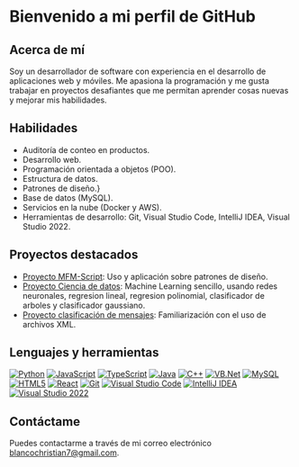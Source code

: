 # Bienvenido a mi perfil de GitHub

## Acerca de mí
Soy un desarrollador de software con experiencia en el desarrollo de aplicaciones web y móviles. Me apasiona la programación y me gusta trabajar en proyectos desafiantes que me permitan aprender cosas nuevas y mejorar mis habilidades.

## Habilidades
- Auditoría de conteo en productos.
- Desarrollo web.
- Programación orientada a objetos (POO).
- Estructura de datos.
- Patrones de diseño.}
- Base de datos (MySQL).
- Servicios en la nube (Docker y AWS).
- Herramientas de desarrollo: Git, Visual Studio Code, IntelliJ IDEA, Visual Studio 2022.

## Proyectos destacados
- [Proyecto MFM-Script](https://github.com/KritianWhite/OLC1-202000173/tree/main/Proyecto%202): Uso y aplicación sobre patrones de diseño.
- [Proyecto Ciencia de datos](https://github.com/KritianWhite/OLC2-Proyecto2-202000173): Machine Learning sencillo, usando redes neuronales, regresion lineal, regresion polinomial, clasificador de arboles y clasificador gaussiano.
- [Proyecto clasificación de mensajes](https://github.com/KritianWhite/IPC2_Proyecto3_202000173): Familiarización con el uso de archivos XML.

## Lenguajes y herramientas
[![Python](https://img.shields.io/badge/-Python-3776AB?style=flat&logo=python&logoColor=white)](https://github.com/KritianWhite)
[![JavaScript](https://img.shields.io/badge/-JavaScript-F7DF1E?style=flat&logo=javascript&logoColor=black)](https://github.com/KritianWhite)
[![TypeScript](https://img.shields.io/badge/-TypeScript-3178C6?style=flat&logo=typescript&logoColor=white)](https://github.com/KritianWhite)
[![Java](https://img.shields.io/badge/-Java-007396?style=flat&logo=Java&logoColor=white)](https://github.com/KritianWhite)
[![C++](https://img.shields.io/badge/-C++-00599C?style=flat&logo=c%2B%2B&logoColor=white)](https://github.com/KritianWhite)
[![VB.Net](https://img.shields.io/badge/-VB.Net-7952B3?style=flat&logo=.net&logoColor=white)](https://github.com/KritianWhite)
[![MySQL](https://img.shields.io/badge/-MySQL-4479A1?style=flat&logo=mysql&logoColor=white)](https://github.com/KritianWhite)
[![HTML5](https://img.shields.io/badge/-HTML5-E34F26?style=flat&logo=html5&logoColor=white)](https://github.com/KritianWhite)
[![React](https://img.shields.io/badge/-React-61DAFB?style=flat&logo=react&logoColor=black)](https://github.com/KritianWhite)
[![Git](https://img.shields.io/badge/-Git-F05032?style=flat&logo=git&logoColor=white)](https://github.com/KritianWhite)
[![Visual Studio Code](https://img.shields.io/badge/-Visual%20Studio%20Code-007ACC?style=flat&logo=visual-studio-code&logoColor=white)](https://github.com/KritianWhite)
[![IntelliJ IDEA](https://img.shields.io/badge/-IntelliJ%20IDEA-000000?style=flat&logo=intellij-idea&logoColor=white)](https://github.com/KritianWhite)
[![Visual Studio 2022](https://img.shields.io/badge/-Visual%20Studio%202022-5C2D91?style=flat&logo=visual-studio&logoColor=white)](https://github.com/KritianWhite)

## Contáctame
Puedes contactarme a través de mi correo electrónico [blancochristian7@gmail.com](mailto:blancochristian7@gmail.com).
